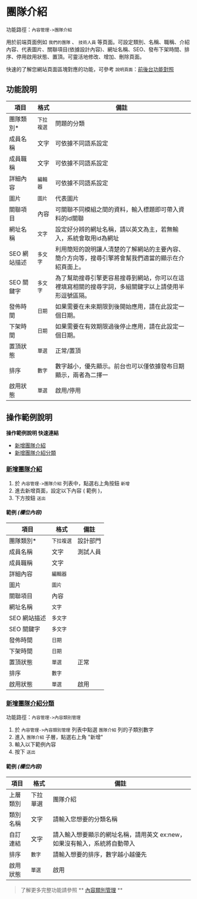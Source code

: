 # 團隊介紹

功能路徑：`內容管理->團隊介紹`

用於前端頁面例如 `我們的團隊` 、 `技術人員` 等頁面。可設定類別、名稱、職稱、介紹內容、代表圖片、關聯項目(依據設計內容)、網址名稱、SEO、發布下架時間、排序、停用啟用狀態、置頂。可靈活地修改、增加、刪除頁面。

快速的了解您網站頁面區塊對應的功能，可參考 `說明頁面`：[前後台功能對照](/guide/site)



##  功能說明

| 項目  | 格式 | 備註 |
|---|---|---|
|團隊類別*|`下拉複選`|問題的分類|
|成員名稱|文字|可依據不同語系設定|
|成員職稱|文字|可依據不同語系設定|
|詳細內容|`編輯器`|可依據不同語系設定|
|圖片|`圖片`|代表圖片|
|關聯項目|內容|可關聯不同模組之間的資料，輸入標題即可帶入資料的id關聯|
|網址名稱|`文字`|設定好分辨的網址名稱，請以英文為主，若無輸入，系統會取用id為網址|
|SEO 網站描述|`多文字`|利用簡短的說明讓人清楚的了解網站的主要內容、簡介方向等，搜尋引擎將會幫我們適當的顯示在介紹頁面上。|
|SEO 關鍵字|`多文字`|為了幫助搜尋引擎更容易搜尋到網站，你可以在這裡填寫相關的搜尋字詞，多組關鍵字以上請使用半形逗號區隔。|
|發佈時間|`日期`|如果需要在未來期限到後開始應用，請在此設定一個日期。|
|下架時間|`日期`|如果需要在有效期限過後停止應用，請在此設定一個日期。|
|置頂狀態|`單選`|正常/置頂|
|排序|`數字`|數字越小，優先顯示。前台也可以僅依據發布日期顯示，兩者為二擇一|
|啟用狀態|`單選`|啟用/停用|

##  操作範例說明

**操作範例說明 快速連結**

* [新增團隊介紹](/guide/article-team#新增團隊介紹)
* [新增團隊介紹分類](/guide/article-team#新增團隊介紹分類)

### [新增團隊介紹](/guide/article-team#新增團隊介紹)

1. 於 `內容管理->團隊介紹` 列表中，點選右上角按鈕 `新增` 
2. 進去新增頁面，設定以下內容 ( 範例 )，
3. 下方按鈕 `送出`

#### 範例 _(欄位內容)_

| 項目  | 格式 | 備註 |
|---|---|---|
|團隊類別*|`下拉複選`|設計部門|
|成員名稱|文字|測試人員|
|成員職稱|文字||
|詳細內容|`編輯器`||
|圖片|`圖片`||
|關聯項目|內容||
|網址名稱|`文字`||
|SEO 網站描述|`多文字`||
|SEO 關鍵字|`多文字`||
|發佈時間|`日期`||
|下架時間|`日期`||
|置頂狀態|`單選`|正常|
|排序|`數字`||
|啟用狀態|`單選`|啟用|





### [新增團隊介紹分類](/guide/article-team#新增團隊介紹分類)

功能路徑：`內容管理->內容類別管理`

1. 於 `內容管理->內容類別管理` 列表中點選 `團隊介紹` 列的子類別數字
2. 進入 `團隊介紹` 子層，點選右上角 "新增"
3. 輸入以下範例內容
4. 按下 `送出`

#### 範例 _(欄位內容)_

| 項目  | 格式 | 備註 |
|---|---|---|
|上層類別|下拉單選|團隊介紹|
|類別名稱|文字|請輸入您想要的分類名稱|
|自訂連結|文字|請入輸入想要顯示的網址名稱，請用英文 ex:new，如果沒有輸入，系統將自動帶入|
|排序|`數字`|請輸入想要的排序，數字越小越優先|
|啟用狀態|`單選`|啟用


> 了解更多完整功能請參照 ** [內容類別管理](/guide/article-category) **